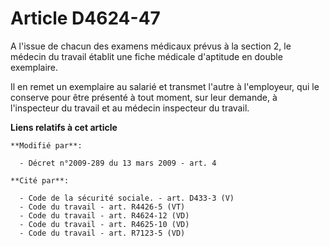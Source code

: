 # Article D4624-47

A l'issue de chacun des examens médicaux prévus à la section 2, le médecin du travail établit une fiche médicale d'aptitude
en double exemplaire.

Il en remet un exemplaire au salarié et transmet l'autre à l'employeur, qui le conserve pour être présenté à tout moment, sur
leur demande, à l'inspecteur du travail et au médecin inspecteur du travail.

**Liens relatifs à cet article**

	**Modifié par**:

	  - Décret n°2009-289 du 13 mars 2009 - art. 4

	**Cité par**:

	  - Code de la sécurité sociale. - art. D433-3 (V)
	  - Code du travail - art. R4426-5 (VT)
	  - Code du travail - art. R4624-12 (VD)
	  - Code du travail - art. R4625-10 (VD)
	  - Code du travail - art. R7123-5 (VD)
